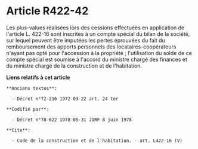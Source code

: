 # Article R422-42

Les plus-values réalisées lors des cessions effectuées en application de l'article L. 422-16 sont inscrites à un compte
spécial du bilan de la société, sur lequel peuvent être imputées les pertes éprouvées du fait du remboursement des apports
personnels des locataires-coopérateurs n'ayant pas opté pour l'accession à la propriété ; l'utilisation du solde de ce compte
spécial est soumise à l'accord du ministre chargé des finances et du ministre chargé de la construction et de l'habitation.

**Liens relatifs à cet article**

	**Anciens textes**:

	  - Décret n°72-216 1972-03-22 art. 24 ter

	**Codifié par**:

	  - Décret n°78-622 1978-05-31 JORF 8 juin 1978

	**Cite**:

	  - Code de la construction et de l'habitation. - art. L422-16 (V)
